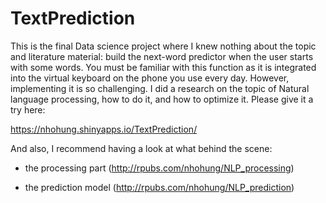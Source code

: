 # TextPrediction

This is the final Data science project where I knew nothing about the topic and literature material: build the next-word predictor when the user starts with some words. You must be familiar with this function as it is integrated into the virtual keyboard on the phone you use every day. However, implementing it is so challenging. I did a research on the topic of Natural language processing, how to do it, and how to optimize it. Please give it a try here:

https://nhohung.shinyapps.io/TextPrediction/

And also, I recommend having a look at what behind the scene:

- the processing part (http://rpubs.com/nhohung/NLP_processing)

- the prediction model (http://rpubs.com/nhohung/NLP_prediction)
